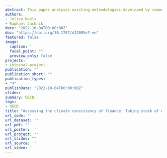 ```yaml
---
abstract: This paper analyses existing methodologies developed by commercial services providers, research institutes or civil society organisations for investors and financial institutions, to assess the alignment of their assets and portfolios with the Paris Agreement temperature goal. The analysis is based on four main analytical dimensions - coverage of financial asset classes, choice of greenhouse gas performance metrics, selection of climate change mitigation scenarios, and approach for aggregating alignment assessment for a given asset class and at portfolio level. Within these dimensions, the analysis highlights that a range of different and complex methodological choices, as well as current scope and data limitations, impact the environmental integrity and policy relevance of alignment or misalignment results. The paper provides suggestions for improved and more comprehensive financial sector alignment assessment. These include the development of different complementary methodologies to cover a broader range of financial asset classes than the current main focus on listed corporate equity, the development of more tailored mitigation scenarios by climate policy and science communities, better communication of uncertainties by all stakeholders, and the need for a series of indicators to assess progress and impacts that include but are not limited to GHG based alignment assessments.
authors:
- Jolien Noels
- Raphaël Jachnik
date: "2022-10-04T00:00:00Z"
doi: "https://doi.org/10.1787/d12005e7-en"
featured: false
image:
  caption: ''
  focal_point: ""
  preview_only: false
projects:
- internal-project
publication: ""
publication_short: ""
publication_types:
- "4"
publishDate: "2022-10-04T00:00:00Z"
slides: 
summary: OECD.
tags:
- OECD
title: "Assessing the climate consistency of finance: Taking stock of methodologies and their links to climate mitigation policy objectives"
url_code: ''
url_dataset: ''
url_pdf: ""
url_poster: ''
url_project: ""
url_slides: ""
url_source: ''
url_video: ''
---
```


